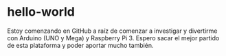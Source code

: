 # hello-world
Estoy comenzando en GitHub a raíz de comenzar a investigar y divertirme con Arduino (UNO y Mega) y Raspberry Pi 3. Espero sacar el mejor partido de esta plataforma y poder aportar mucho también.
